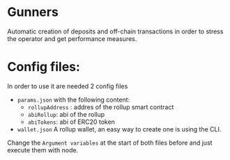 # Gunners

Automatic creation of deposits and off-chain transactions in order to stress the operator and get performance measures.

# Config files:

In order to use it are needed 2 config files

- `params.json` with the following content: 
    * `rollupAddress` : addres of the rollup smart contract
    * `abiRollup`: abi of the rollup
    * `abiTokens`: abi of ERC20 token
- `wallet.json` A rollup wallet, an easy way to create one is using the CLI.

Change the  `Argument variables` at the start of both files before and just execute them with node.


